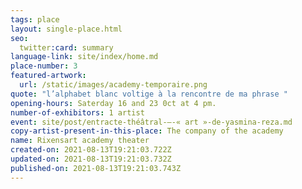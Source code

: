 ```yaml
---
tags: place
layout: single-place.html
seo:
  twitter:card: summary
language-link: site/index/home.md
place-number: 3
featured-artwork:
  url: /static/images/academy-temporaire.png
quote: "l’alphabet blanc voltige à la rencontre de ma phrase "
opening-hours: Saterday 16 and 23 0ct at 4 pm.
number-of-exhibitors: 1 artist
event: site/post/entracte-théâtral-–-« art »-de-yasmina-reza.md
copy-artist-present-in-this-place: The company of the academy
name: Rixensart academy theater
created-on: 2021-08-13T19:21:03.722Z
updated-on: 2021-08-13T19:21:03.732Z
published-on: 2021-08-13T19:21:03.743Z
---
```

